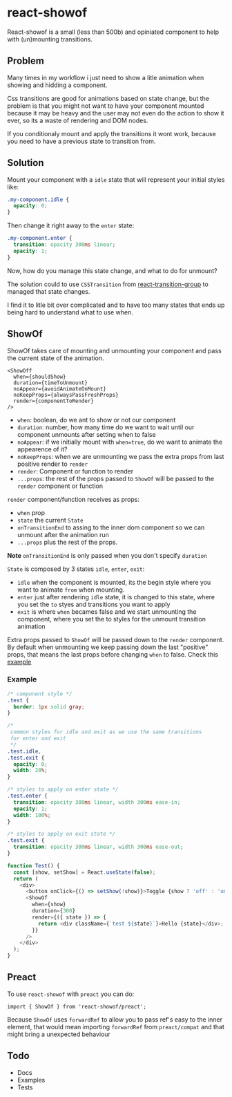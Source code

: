 # react-showof

React-showof is a small (less than 500b) and opiniated component to help with (un)mounting transitions.

## Problem

Many times in my workflow i just need to show a litle animation when showing and hidding a component.

Css transitions are good for animations based on state change, but the problem is that
you might not want to have your component mounted because it may be heavy and the user
may not even do the action to show it ever, so its a waste of rendering and DOM nodes.

If you conditionaly mount and apply the transitions it wont work, because you need to
have a previous state to transition from.

## Solution

Mount your component with a `idle` state that will represent your initial styles like:

```css
.my-component.idle {
  opacity: 0;
}
```

Then change it right away to the `enter` state:

```css
.my-component.enter {
  transition: opacity 300ms linear;
  opacity: 1;
}
```

Now, how do you manage this state change, and what to do for unmount?

The solution could to use `CSSTransition` from [react-transition-group](http://reactcommunity.org/react-transition-group/css-transition) to managed that state changes.

I find it to litle bit over complicated and to have too many states that ends up being hard to understand what to use when.

## ShowOf

ShowOf takes care of mounting and unmounting your component and pass the current state of
the animation.

```tsx
<ShowOff
  when={shouldShow}
  duration={timeToUnmount}
  noAppear={avoidAnimateOnMount}
  noKeepProps={alwaysPassFreshProps}
  render={componentToRender}
/>
```

- `when`: boolean, do we ant to show or not our component
- `duration`: number, how many time do we want to wait until our component unmounts after setting when to false
- `noAppear`: if we initially mount with `when=true`, do we want to animate the appearence of it?
- `noKeepProps`: when we are unmounting we pass the extra props from last positive render to `render`
- `render`: Component or function to render
- `...props`: the rest of the props passed to `ShowOf` will be passed to the `render` component or function

`render` component/function receives as props:

- `when` prop
- `state` the current `State`
- `onTransitionEnd` to assing to the inner dom component so we can unmount after the animation run
- `...props` plus the rest of the props.

**Note** `onTransitionEnd` is only passed when you don't specify `duration`

`State` is composed by 3 states `idle`, `enter`, `exit`:

- `idle` when the component is mounted, its the begin style where you want to animate `from` when mounting.
- `enter` just after rendering `idle` state, it is changed to this state, where you set the `to` styes and transitions you want to apply
- `exit` is where `when` becames false and we start unmounting the component, where you set the to styles for the unmount transition animation

Extra props passed to `ShowOf` will be passed down to the `render` component.
By default when unmounting we keep passing down the last "positive" props, that means the last props before changing `when` to false.
Check this [example](https://codesandbox.io/s/react-showof-lastprops-wody1)

### Example

```css
/* component style */
.test {
  border: 1px solid gray;
}

/* 
 common styles for idle and exit as we use the same transitions 
 for enter and exit
 */
.test.idle,
.test.exit {
  opacity: 0;
  width: 20%;
}

/* styles to apply on enter state */
.test.enter {
  transition: opacity 300ms linear, width 300ms ease-in;
  opacity: 1;
  width: 100%;
}

/* styles to apply on exit state */
.test.exit {
  transition: opacity 300ms linear, width 300ms ease-out;
}
```

```js
function Test() {
  const [show, setShow] = React.useState(false);
  return (
    <div>
      <button onClick={() => setShow(!show)}>Toggle {show ? 'off' : 'on'}</button>
      <ShowOf
        when={show}
        duration={300}
        render={({ state }) => {
          return <div className={`test ${state}`}>Hello {state}</div>;
        }}
      />
    </div>
  );
}
```

## Preact

To use `react-showof` with `preact` you can do:

```tsx
import { ShowOf } from 'react-showof/preact';
```

Because `ShowOf` uses `forwardRef` to allow you to pass ref's easy to the inner element, that would mean importing `forwardRef` from `preact/compat` and that might bring a unexpected behaviour

## Todo

- Docs
- Examples
- Tests
